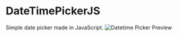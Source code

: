 # DateTimePickerJS
Simple date picker made in JavaScript.
![Datetime Picker Preview](https://github.com/andem20/DateTimePickerJS/blob/master/preview.png)
